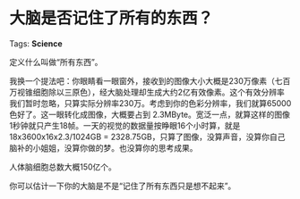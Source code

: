 # 大脑是否记住了所有的东西？

Tags: **Science**

定义什么叫做“所有东西”。

我换一个提法吧：你眼睛看一眼窗外，接收到的图像大小大概是230万像素（七百万视锥细胞除以三原色），经大脑处理却生成大约2亿有效像素。这个有效分辨率我们暂时忽略，只算实际分辨率230万。考虑到你的色彩分辨率，我们就算65000色好了。这一眼转化成图像，大概要占到 2.3MByte。宽泛一点，就算这样的图像1秒钟就只产生18帧。一天的视觉的数据量按睁眼16个小时算，就是18x3600x16x2.3/1024GB = 2328.75GB，只算了图像，没算声音，没算你自己脑补的小姐姐，没算你做的梦。也没算你的思考成果。

人体脑细胞总数大概150亿个。

你可以估计一下你的大脑是不是“记住了所有东西只是想不起来”。



